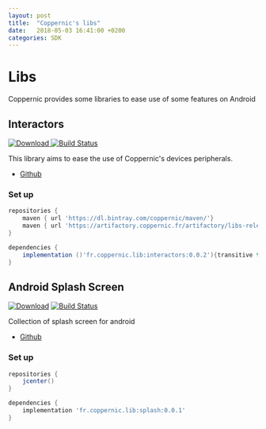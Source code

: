 ```yaml
---
layout: post
title:  "Coppernic's libs"
date:   2018-05-03 16:41:00 +0200
categories: SDK
---
```


Libs
====

Coppernic provides some libraries to ease use of some features on Android

Interactors
-----------

[![Download](https://api.bintray.com/packages/coppernic/maven/Interactors/images/download.svg) ](https://bintray.com/coppernic/maven/Interactors/_latestVersion)
[![Build Status](https://travis-ci.org/Coppernic/Interactors.svg?branch=master)](https://travis-ci.org/Coppernic/Interactors)

This library aims to ease the use of Coppernic's devices peripherals.

 - [Github](https://github.com/Coppernic/Interactors)

### Set up

```groovy
repositories {
    maven { url 'https://dl.bintray.com/coppernic/maven/'}
    maven { url 'https://artifactory.coppernic.fr/artifactory/libs-release'}
}

dependencies {
    implementation ()'fr.coppernic.lib:interactors:0.0.2'){transitive true}
}
```

Android Splash Screen
---------------------

[![Download](https://api.bintray.com/packages/coppernic/maven/AndroidSplashScreen/images/download.svg)](https://bintray.com/coppernic/maven/AndroidSplashScreen/_latestVersion)
[![Build Status](https://travis-ci.org/CoppernicSoftware/AndroidSplashScreen.svg?branch=master)](https://travis-ci.org/CoppernicSoftware/AndroidSplashScreen)

Collection of splash screen for android

 - [Github](https://github.com/CoppernicSoftware/AndroidSplashScreen) 

### Set up

```groovy
repositories {
    jcenter()
}

dependencies {
    implementation 'fr.coppernic.lib:splash:0.0.1'
}
```
